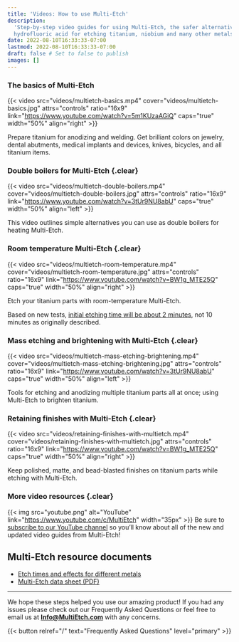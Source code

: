 ```yaml
---
title: 'Videos: How to use Multi-Etch'
description:
  'Step-by-step video guides for using Multi-Etch, the safer alternative to
  hydrofluoric acid for etching titanium, niobium and many other metals.'
date: 2022-08-10T16:33:33-07:00
lastmod: 2022-08-10T16:33:33-07:00
draft: false # Set to false to publish
images: []
---
```


### The basics of Multi-Etch

{{< video src="videos/multietch-basics.mp4" cover="videos/multietch-basics.jpg" attrs="controls" ratio="16x9" link="https://www.youtube.com/watch?v=5m1KUzaAGiQ" caps="true" width="50%" align="right" >}}

Prepare titanium for anodizing and welding. Get brilliant colors on jewelry,
dental abutments, medical implants and devices, knives, bicycles, and all
titanium items.

### Double boilers for Multi-Etch {.clear}

{{< video src="videos/multietch-double-boilers.mp4" cover="videos/multietch-double-boilers.jpg" attrs="controls" ratio="16x9" link="https://www.youtube.com/watch?v=3tUr9NU8abU" caps="true" width="50%" align="left" >}}

This video outlines simple alternatives you can use as double boilers for
heating Multi-Etch.

### Room temperature Multi-Etch {.clear}

{{< video src="videos/multietch-room-temperature.mp4" cover="videos/multietch-room-temperature.jpg" attrs="controls" ratio="16x9" link="https://www.youtube.com/watch?v=BW1g_MTE25Q" caps="true" width="50%" align="right" >}}

Etch your titanium parts with room-temperature Multi-Etch.

Based on new tests,
[initial etching time will be about 2 minutes](/how-to-use/room-temperature/),
not 10 minutes as originally described.

### Mass etching and brightening with Multi-Etch {.clear}

{{< video src="videos/multietch-mass-etching-brightening.mp4" cover="videos/multietch-mass-etching-brightening.jpg" attrs="controls" ratio="16x9" link="https://www.youtube.com/watch?v=3tUr9NU8abU" caps="true" width="50%" align="left" >}}

Tools for etching and anodizing multiple titanium parts all at once; using
Multi-Etch to brighten titanium.

### Retaining finishes with Multi-Etch {.clear}

{{< video src="videos/retaining-finishes-with-multietch.mp4" cover="videos/retaining-finishes-with-multietch.jpg" attrs="controls" ratio="16x9" link="https://www.youtube.com/watch?v=BW1g_MTE25Q" caps="true" width="50%" align="right" >}}

Keep polished, matte, and bead-blasted finishes on titanium parts while etching
with Multi-Etch.

### More video resources {.clear}

{{< img src="youtube.png" alt="YouTube" link="https://www.youtube.com/c/MultiEtch" width="35px" >}}
Be sure to
[subscribe to our YouTube channel](https://www.youtube.com/c/MultiEtch) so
you’ll know about all of the new and updated video guides from Multi-Etch!

## Multi-Etch resource documents

- [Etch times and effects for different metals](/etch-rates/)
- [Multi-Etch data sheet (PDF)](multietch-data-sheet.pdf)

---

We hope these steps helped you use our amazing product! If you had any issues
please check out our Frequently Asked Questions or feel free to email us at
[**Info@MultiEtch.com**](mailto:info@multietch.com) with any concerns.

{{< button relref="/" text="Frequently Asked Questions" level="primary" >}}
